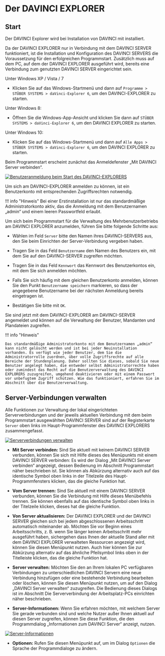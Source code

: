# Der DAVINCI EXPLORER

## Start

Der DAVINCI Explorer wird bei Installation von DAVINCI mit installiert.

Da der DAVINCI EXPLORER nur in Verbindung mit dem DAVINCI SERVER funktioniert, ist die Installation und Konfiguration des DAVINCI SERVERS die Voraussetzung für den erfolgreichen Programmstart. Zusätzlich muss auf dem PC, auf dem der DAVINCI EXPLORER ausgeführt wird, bereits eine Verbindung zum genutzten DAVINCI SERVER eingerichtet sein.

Unter Windows XP / Vista / 7

* Klicken Sie auf das Windows-Startmenü und dann auf `Programme > STÜBER SYSTEMS > daVinci-Explorer 6`, um den DAVINCI-EXPLORER zu starten.

Unter Windows 8:

* Öffnen Sie die Windows-App-Ansicht und klicken Sie dann auf `STÜBER SYSTEMS > daVinci-Explorer 6`, um den DAVINCI EXPLORER zu starten.

Unter Windows 10:

* Klicken Sie auf das Windows-Startmenü und dann auf `Alle Apps > STÜBER SYSTEMS > daVinci-Explorer 6`, um den DAVINCI EXPLORER zu starten.

Beim Programmstart erscheint zunächst das Anmeldefenster „Mit DAVINCI Server verbinden“.

[![Benutzeranmeldung beim Start des DAVINCI-EXPLORERS][1]][1] 

Um sich am DAVINCI-EXPLORER anmelden zu können, ist ein Benutzerkonto mit entsprechenden Zugriffsrechten notwendig.

!!! info "Hinweis"
    Bei einer Erstinstallation ist nur das standardmäßige Administratorkonto aktiv, das die Anmeldung mit dem Benutzernamen „admin“ und einem leeren Passwortfeld erlaubt.

Um sich beim Programmstart für die Verwaltung des Mehrbenutzerbetriebs am DAVINCI EXPLORER anzumelden, führen Sie bitte folgende Schritte aus:

* Wählen im Feld `Server` bitte den Namen ihres DAVINCI-SERVERS aus, den Sie beim Einrichten der Server-Verbindung vergeben haben.

* Tragen Sie in das Feld `Benutzername` den Namen des Benutzers ein, mit dem Sie auf den DAVINCI-SERVER zugreifen möchten.

* Tragen Sie in das Feld `Kennwort` das Kennwort des Benutzerkontos ein, mit dem Sie sich anmelden möchten.

* Falls Sie sich häufig mit dem gleichen Benutzerkonto anmelden, können Sie den Punkt `Benutzername speichern` markieren, so dass der angegebene Benutzername bei der nächsten Anmeldung bereits eingetragen ist.

* Bestätigen Sie bitte mit `OK`.

Sie sind jetzt mit dem DAVINCI-EXPLORER am DAVINCI-SERVER angemeldet und können auf die Verwaltung der Benutzer, Mandanten und Plandateien zugreifen.

!!! info "Hinweis"

    Das standardmäßige Administratorkonto mit dem Benutzernamen „admin“ kann nicht gelöscht werden und ist bei jeder Neuinstallation vorhanden. Es verfügt wie jeder Benutzer, dem Sie die Administratorrolle zuordnen, über volle Zugriffsrechte auf alle Bereiche der Stundenplanung. Daher sollten Sie dieses, sobald Sie neue Benutzer angelegt haben, die entweder selbst Administratorrechte haben oder zumindest das Recht auf die Benutzerverwaltung des DAVINCI EXPLORERS zuzugreifen, umgehend deaktivieren oder mit einem Passwort vor unbefugtem Zugriff schützen. Wie das funktioniert, erfahren Sie im Abschnitt über die Benutzerverwaltung.

## Server-Verbindungen verwalten

Alle Funktionen zur Verwaltung der lokal eingerichteten Serververbindungen und der jeweils aktuellen Verbindung mit dem beim Programmstart ausgewählten DAVINCI SERVER sind auf der Registerkarte `Server` oben links im Haupt-Programmfenster des DAVINCI EXPLORERS zusammengefasst.

[![Serververbindungen verwalten][2]][2] 

* **Mit Server verbinden:** Sind Sie aktuell mit keinem DAVINCI SERVER verbunden, können Sie sich mit Hilfe dieses des Menüpunkts mit einem DAVINCI SERVER verbinden: Es wird der Dialog „Mit DAVINCI Server verbinden“ angezeigt, dessen Bedienung im Abschnitt Programmstart näher beschrieben ist. Sie können als Abkürzung alternativ auch auf das identische Symbol oben links in der Titelzeile des Haupt-Programmfensters klicken, das die gleiche Funktion hat.

* **Vom Server trennen:** Sind Sie aktuell mit einem DAVINCI SERVER verbunden, können Sie die Verbindung mit Hilfe dieses Menübefehls trennen. Sie können ebenfalls auf das identische Symbol oben links in der Titelzeile klicken, dieses hat die gleiche Funktion.

* **Von Server aktualisieren:** Der DAVINCI EXPLORER und der DAVINCI SERVER gleichen sich bei jedem abgeschlossenen Arbeitsschritt automatisch miteinander ab. Möchten Sie vor Beginn eines Arbeitsschritts, z. B. wenn Sie länger keinen Arbeitsschritt mehr ausgeführt haben, sichergehen dass Ihnen der aktuelle Stand aller mit dem DAVINCI EXPLORER verwalteten Ressourcen angezeigt wird, können Sie diesen Menüpunkt nutzen. Auch hier können Sie zur Abkürzung alternativ auf das ähnliche Pfeilsymbol links oben in der Titelleiste klicken, das die gleiche Funktion hat.

* **Server verwalten:** Möchten Sie den an Ihrem lokalen PC verfügbaren Verbindungen zu unterschiedlichen DAVINCI Servern eine neue Verbindung hinzufügen oder eine bestehende Verbindung bearbeiten oder löschen, können Sie diesen Menüpunkt nutzen, um auf den Dialog „DAVINCI Server verwalten“ zuzugreifen. Die Bedienung dieses Dialogs ist im Abschnitt Die Serververbindung der Arbeitsplatz-PCs einrichten näher beschrieben.

* **Server-Informationen:** Wenn Sie erfahren möchten, mit welchem Server Sie gerade verbunden sind und welche Nutzer außer Ihnen aktuell auf diesen Server zugreifen, können Sie diese Funktion, die den Programmdialog „Informationen zum DAVINCI Server“ anzeigt, nutzen.

[![Server-Informationen][3]][3] 

* **Optionen:** Rufen Sie diesen Menüpunkt auf, um im Dialog `Optionen` die Sprache der Programmdialoge zu ändern.

[1]:/assets/images/server/server12.png
[2]:/assets/images/server/server13.png
[3]:/assets/images/server/server18.png